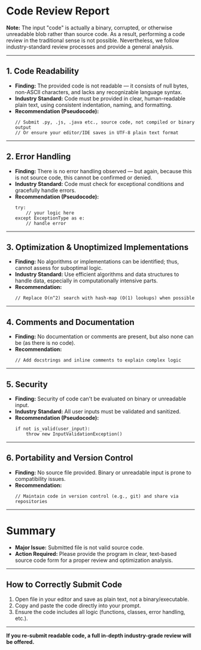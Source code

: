 # Code Review Report

**Note:** The input "code" is actually a binary, corrupted, or otherwise unreadable blob rather than source code. As a result, performing a code review in the traditional sense is not possible. Nevertheless, we follow industry-standard review processes and provide a general analysis.

---

## 1. Code Readability

- **Finding:** The provided code is not readable — it consists of null bytes, non-ASCII characters, and lacks any recognizable language syntax.  
- **Industry Standard:** Code must be provided in clear, human-readable plain text, using consistent indentation, naming, and formatting.
- **Recommendation (Pseudocode):**
    ```plaintext
    // Submit .py, .js, .java etc., source code, not compiled or binary output
    // Or ensure your editor/IDE saves in UTF-8 plain text format
    ```

---

## 2. Error Handling

- **Finding:** There is no error handling observed — but again, because this is not source code, this cannot be confirmed or denied.
- **Industry Standard:** Code must check for exceptional conditions and gracefully handle errors.
- **Recommendation (Pseudocode):**
    ```plaintext
    try:
        // your logic here
    except ExceptionType as e:
        // handle error
    ```

---

## 3. Optimization & Unoptimized Implementations

- **Finding:** No algorithms or implementations can be identified; thus, cannot assess for suboptimal logic.
- **Industry Standard:** Use efficient algorithms and data structures to handle data, especially in computationally intensive parts.
- **Recommendation:**
    ```plaintext
    // Replace O(n^2) search with hash-map (O(1) lookups) when possible
    ```

---

## 4. Comments and Documentation

- **Finding:** No documentation or comments are present, but also none can be (as there is no code).
- **Recommendation:**
    ```plaintext
    // Add docstrings and inline comments to explain complex logic
    ```

---

## 5. Security

- **Finding:** Security of code can't be evaluated on binary or unreadable input.
- **Industry Standard:** All user inputs must be validated and sanitized.
- **Recommendation (Pseudocode):**
    ```plaintext
    if not is_valid(user_input):
        throw new InputValidationException()
    ```

---

## 6. Portability and Version Control

- **Finding:** No source file provided. Binary or unreadable input is prone to compatibility issues.
- **Recommendation:**
    ```plaintext
    // Maintain code in version control (e.g., git) and share via repositories
    ```

---

# **Summary**

- **Major Issue:** Submitted file is not valid source code.
- **Action Required:** Please provide the program in clear, text-based source code form for a proper review and optimization analysis.

---

## **How to Correctly Submit Code**

1. Open file in your editor and save as plain text, not a binary/executable.
2. Copy and paste the code directly into your prompt.
3. Ensure the code includes all logic (functions, classes, error handling, etc.).

---

**If you re-submit readable code, a full in-depth industry-grade review will be offered.**